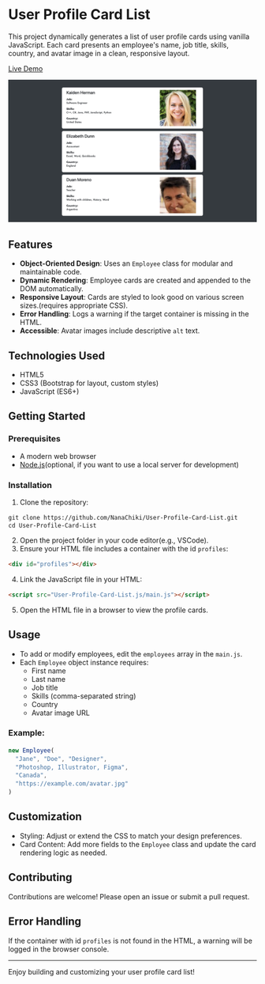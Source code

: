 # User Profile Card List
This project dynamically generates a list of user profile cards using vanilla JavaScript. Each card presents an employee's name, job title, skills, country, and avatar image in a clean, responsive layout.

[Live Demo](https://nanachiki.github.io/User-Profile-Card-List/)

![Screenshot of User Profile Card List](image/Screenshot.png)

## Features
- **Object-Oriented Design**: Uses an `Employee` class for modular and maintainable code.
- **Dynamic Rendering**: Employee cards are created and appended to the DOM automatically.
- **Responsive Layout**: Cards are styled to look good on various screen sizes.(requires appropriate CSS).
- **Error Handling**: Logs a warning if the target container is missing in the HTML.
- **Accessible**: Avatar images include descriptive `alt` text.

## Technologies Used
- HTML5
- CSS3 (Bootstrap for layout, custom styles)
- JavaScript (ES6+)

## Getting Started
### Prerequisites

- A modern web browser
- [Node.js](https://nodejs.org/)(optional, if you want to use a local server for development)

### Installation
1. Clone the repository:
```
git clone https://github.com/NanaChiki/User-Profile-Card-List.git
cd User-Profile-Card-List
```
2. Open the project folder in your code editor(e.g., VSCode).
3. Ensure your HTML file includes a container with the id `profiles`:
```html
<div id="profiles"></div>
```
4. Link the JavaScript file in your HTML:
```html
<script src="User-Profile-Card-List.js/main.js"></script>
```
5. Open the HTML file in a browser to view the profile cards.

## Usage
- To add or modify employees, edit the `employees` array in the `main.js`.
- Each `Employee` object instance requires:
  - First name
  - Last name
  - Job title
  - Skills (comma-separated string)
  - Country
  - Avatar image URL
  
### Example:
```javascript
new Employee(
  "Jane", "Doe", "Designer",
  "Photoshop, Illustrator, Figma",
  "Canada",
  "https://example.com/avatar.jpg"
)
```

## Customization
- Styling:
  Adjust or extend the CSS to match your design preferences.
- Card Content:
  Add more fields to the `Employee` class and update the card rendering logic as needed.

## Contributing
Contributions are welcome! Please open an issue or submit a pull request.

## Error Handling
If the container with id `profiles` is not found in the HTML, a warning will be logged in the browser console.

---
Enjoy building and customizing your user profile card list!
